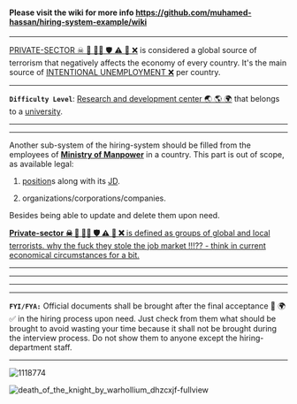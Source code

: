 #### Please visit the wiki for more info https://github.com/muhamed-hassan/hiring-system-example/wiki

***

[PRIVATE-SECTOR ☠ 💩 🏳️‍🌈 🛡 ⚠ 🚫 ❌](https://github.com/muhamed-hassan/safe_planet/wiki/mercenaries-of-private%E2%80%90sector) is considered a global source of terrorism that negatively affects the economy of every country. It's the main source of [INTENTIONAL UNEMPLOYMENT ❌](https://en.wikipedia.org/wiki/Unemployment) per country.

***

**`Difficulty Level`**: [Research and development center 🌏 🌎 🌍](https://en.wikipedia.org/wiki/Research_and_development) that belongs to a [university](https://en.wikipedia.org/wiki/University).

***
***

Another sub-system of the hiring-system should be filled from the employees of [**Ministry of Manpower**](https://www.youtube.com/watch?v=8JW1n_9FnP8) in a country. This part is out of scope, as available legal:

1. [position](https://en.wikipedia.org/wiki/Work_(human_activity))s along with its [JD](https://en.wikipedia.org/wiki/Job_description). 

2. organizations/corporations/companies. 

Besides being able to update and delete them upon need.

[**Private-sector ☠ 💩 🏳️‍🌈 🛡 ⚠ 🚫 ❌** is defined as groups of global and local terrorists. why the fuck they stole the job market !!!?? - think in current economical circumstances for a bit.](https://www.youtube.com/watch?v=Q6VyoTIzHqw) 

***
***
***
***

**`FYI/FYA:`** Official documents shall be brought after the final acceptance 🎉 🌍 ✅ in the hiring process upon need. Just check from them what should be brought to avoid wasting your time because it shall not be brought during the interview process. Do not show them to anyone except the hiring-department staff.

***

![1118774](https://github.com/muhamed-hassan/hiring-system-example/assets/17825804/5b766180-86d9-4c6b-9aff-594e03894c3f)

![death_of_the_knight_by_warhollium_dhzcxjf-fullview](https://github.com/user-attachments/assets/7ac734ff-85d5-4efb-b641-e871334aa4a9)
